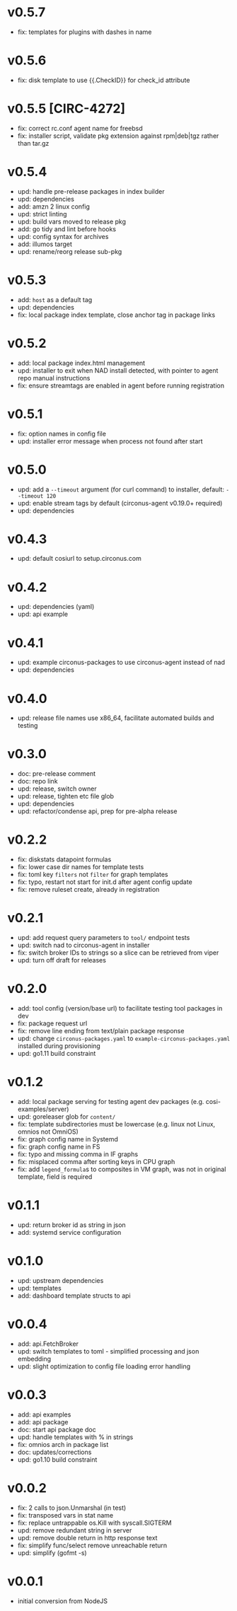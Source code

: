 # v0.5.7

* fix: templates for plugins with dashes in name

# v0.5.6

* fix: disk template to use {{.CheckID}} for check_id attribute

# v0.5.5 [CIRC-4272]

* fix: correct rc.conf agent name for freebsd
* fix: installer script, validate pkg extension against rpm|deb|tgz rather than tar.gz

# v0.5.4

* upd: handle pre-release packages in index builder
* upd: dependencies
* add: amzn 2 linux config
* upd: strict linting
* upd: build vars moved to release pkg
* add: go tidy and lint before hooks
* upd: config syntax for archives
* add: illumos target
* upd: rename/reorg release sub-pkg

# v0.5.3

* add: `host` as a default tag
* upd: dependencies
* fix: local package index template, close anchor tag in package links

# v0.5.2

* add: local package index.html management
* upd: installer to exit when NAD install detected, with pointer to agent repo manual instructions
* fix: ensure streamtags are enabled in agent before running registration

# v0.5.1

* fix: option names in config file
* upd: installer error message when process not found after start

# v0.5.0

* upd: add a `--timeout` argument (for curl command) to installer, default: `--timeout 120`
* upd: enable stream tags by default (circonus-agent v0.19.0+ required)
* upd: dependencies

# v0.4.3

* upd: default cosiurl to setup.circonus.com

# v0.4.2

* upd: dependencies (yaml)
* upd: api example

# v0.4.1

* upd: example circonus-packages to use circonus-agent instead of nad
* upd: dependencies

# v0.4.0

* upd: release file names use x86_64, facilitate automated builds and testing

# v0.3.0

* doc: pre-release comment
* doc: repo link
* upd: release, switch owner
* upd: release, tighten etc file glob
* upd: dependencies
* upd: refactor/condense api, prep for pre-alpha release

# v0.2.2

* fix: diskstats datapoint formulas
* fix: lower case dir names for template tests
* fix: toml key `filters` not `filter` for graph templates
* fix: typo, restart not start for init.d after agent config update
* fix: remove ruleset create, already in registration

# v0.2.1

* upd: add request query parameters to `tool/` endpoint tests
* upd: switch nad to circonus-agent in installer
* fix: switch broker IDs to strings so a slice can be retrieved from viper
* upd: turn off draft for releases

# v0.2.0

* add: tool config (version/base url) to facilitate testing tool packages in dev
* fix: package request url
* fix: remove line ending from text/plain package response
* upd: change `circonus-packages.yaml` to `example-circonus-packages.yaml` installed during provisioning
* upd: go1.11 build constraint

# v0.1.2

* add: local package serving for testing agent dev packages (e.g. cosi-examples/server)
* upd: goreleaser glob for `content/`
* fix: template subdirectories must be lowercase (e.g. linux not Linux, omnios not OmniOS)
* fix: graph config name in Systemd
* fix: graph config name in FS
* fix: typo and missing comma in IF graphs
* fix: misplaced comma after sorting keys in CPU graph
* fix: add `legend_formula`s to composites in VM graph, was not in original template, field is required

# v0.1.1

* upd: return broker id as string in json
* add: systemd service configuration

# v0.1.0

* upd: upstream dependencies
* upd: templates
* add: dashboard template structs to api

# v0.0.4

* add: api.FetchBroker
* upd: switch templates to toml - simplified processing and json embedding
* upd: slight optimization to config file loading error handling

# v0.0.3

* add: api examples
* add: api package
* doc: start api package doc
* upd: handle templates with % in strings
* fix: omnios arch in package list
* doc: updates/corrections
* upd: go1.10 build constraint

# v0.0.2

* fix: 2 calls to json.Unmarshal (in test)
* fix: transposed vars in stat name
* fix: replace untrappable os.Kill with syscall.SIGTERM
* upd: remove redundant string in server
* upd: remove double return in http response text
* fix: simplify func/select remove unreachable return
* upd: simplify (gofmt -s)

# v0.0.1

* initial conversion from NodeJS
